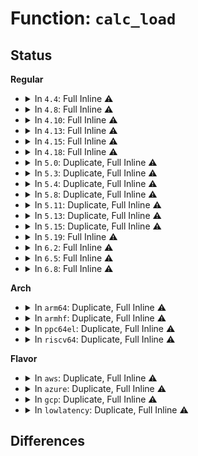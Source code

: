 # Function: <code>calc_load</code>

## Status
<b>Regular</b>
<ul>
<li>
<details>
<summary>In <code>4.4</code>: Full Inline ⚠️</summary>

**Collision:** Unique Static

**Inline:** Full

**Transformation:** False

**Instances:**

```
In kernel/sched/loadavg.c (ffffffff810b0ee3)
Location: kernel/sched/loadavg.c:100
Inline: True
Inline callers:
  - kernel/sched/loadavg.c:calc_global_load
  - kernel/sched/loadavg.c:calc_global_load
  - kernel/sched/loadavg.c:calc_global_load
  - kernel/sched/loadavg.c:calc_global_load
```
</details>
</li>
<li>
<details>
<summary>In <code>4.8</code>: Full Inline ⚠️</summary>

**Collision:** Unique Static

**Inline:** Full

**Transformation:** False

**Instances:**

```
In kernel/sched/loadavg.c (ffffffff810b3a39)
Location: kernel/sched/loadavg.c:100
Inline: True
Inline callers:
  - kernel/sched/loadavg.c:calc_global_load
  - kernel/sched/loadavg.c:calc_global_load
  - kernel/sched/loadavg.c:calc_global_load
  - kernel/sched/loadavg.c:calc_load_n
```
</details>
</li>
<li>
<details>
<summary>In <code>4.10</code>: Full Inline ⚠️</summary>

**Collision:** Unique Static

**Inline:** Full

**Transformation:** False

**Instances:**

```
In kernel/sched/loadavg.c (ffffffff810ba079)
Location: kernel/sched/loadavg.c:100
Inline: True
Inline callers:
  - kernel/sched/loadavg.c:calc_global_load
  - kernel/sched/loadavg.c:calc_global_load
  - kernel/sched/loadavg.c:calc_global_load
  - kernel/sched/loadavg.c:calc_load_n
```
</details>
</li>
<li>
<details>
<summary>In <code>4.13</code>: Full Inline ⚠️</summary>

**Collision:** Unique Static

**Inline:** Full

**Transformation:** False

**Instances:**

```
In kernel/sched/loadavg.c (ffffffff810b48ec)
Location: kernel/sched/loadavg.c:101
Inline: True
Inline callers:
  - kernel/sched/loadavg.c:calc_global_load
  - kernel/sched/loadavg.c:calc_global_load
  - kernel/sched/loadavg.c:calc_global_load
  - kernel/sched/loadavg.c:calc_load_n
```
</details>
</li>
<li>
<details>
<summary>In <code>4.15</code>: Full Inline ⚠️</summary>

**Collision:** Unique Static

**Inline:** Full

**Transformation:** False

**Instances:**

```
In kernel/sched/loadavg.c (ffffffff810bbbbc)
Location: kernel/sched/loadavg.c:102
Inline: True
Inline callers:
  - kernel/sched/loadavg.c:calc_global_load
  - kernel/sched/loadavg.c:calc_global_load
  - kernel/sched/loadavg.c:calc_global_load
  - kernel/sched/loadavg.c:calc_load_n
```
</details>
</li>
<li>
<details>
<summary>In <code>4.18</code>: Full Inline ⚠️</summary>

**Collision:** Unique Static

**Inline:** Full

**Transformation:** False

**Instances:**

```
In kernel/sched/loadavg.c (ffffffff810c328c)
Location: kernel/sched/loadavg.c:98
Inline: True
Inline callers:
  - kernel/sched/loadavg.c:calc_global_load
  - kernel/sched/loadavg.c:calc_global_load
  - kernel/sched/loadavg.c:calc_global_load
  - kernel/sched/loadavg.c:calc_load_n
```
</details>
</li>
<li>
<details>
<summary>In <code>5.0</code>: Duplicate, Full Inline ⚠️</summary>

**Collision:** Static Duplication

**Inline:** Full

**Transformation:** False

**Instances:**

```
In kernel/sched/loadavg.c (ffffffff810cc53c)
Location: include/linux/sched/loadavg.h:29
Inline: True
Inline callers:
  - kernel/sched/loadavg.c:calc_global_load
  - kernel/sched/loadavg.c:calc_global_load
  - kernel/sched/loadavg.c:calc_global_load
  - kernel/sched/loadavg.c:calc_load_n
```
```
In kernel/sched/psi.c (ffffffff810ef24d)
Location: include/linux/sched/loadavg.h:29
Inline: True
Inline callers:
  - kernel/sched/psi.c:update_stats
  - kernel/sched/psi.c:update_stats
  - kernel/sched/psi.c:update_stats
```
</details>
</li>
<li>
<details>
<summary>In <code>5.3</code>: Duplicate, Full Inline ⚠️</summary>

**Collision:** Static Duplication

**Inline:** Full

**Transformation:** False

**Instances:**

```
In kernel/sched/loadavg.c (ffffffff810d4979)
Location: include/linux/sched/loadavg.h:29
Inline: True
Inline callers:
  - kernel/sched/loadavg.c:calc_global_load
  - kernel/sched/loadavg.c:calc_global_load
  - kernel/sched/loadavg.c:calc_global_load
  - kernel/sched/loadavg.c:calc_load_n
```
```
In kernel/sched/psi.c (ffffffff810f5ded)
Location: include/linux/sched/loadavg.h:29
Inline: True
Inline callers:
  - kernel/sched/psi.c:update_averages
  - kernel/sched/psi.c:update_averages
  - kernel/sched/psi.c:update_averages
```
</details>
</li>
<li>
<details>
<summary>In <code>5.4</code>: Duplicate, Full Inline ⚠️</summary>

**Collision:** Static Duplication

**Inline:** Full

**Transformation:** False

**Instances:**

```
In kernel/sched/loadavg.c (ffffffff810def39)
Location: include/linux/sched/loadavg.h:29
Inline: True
Inline callers:
  - kernel/sched/loadavg.c:calc_global_load
  - kernel/sched/loadavg.c:calc_global_load
  - kernel/sched/loadavg.c:calc_global_load
  - kernel/sched/loadavg.c:calc_load_n
```
```
In kernel/sched/psi.c (ffffffff81101b7d)
Location: include/linux/sched/loadavg.h:29
Inline: True
Inline callers:
  - kernel/sched/psi.c:update_averages
  - kernel/sched/psi.c:update_averages
  - kernel/sched/psi.c:update_averages
```
</details>
</li>
<li>
<details>
<summary>In <code>5.8</code>: Duplicate, Full Inline ⚠️</summary>

**Collision:** Static Duplication

**Inline:** Full

**Transformation:** False

**Instances:**

```
In kernel/sched/loadavg.c (ffffffff810e7338)
Location: include/linux/sched/loadavg.h:29
Inline: True
Inline callers:
  - kernel/sched/loadavg.c:calc_global_load
  - kernel/sched/loadavg.c:calc_global_load
  - kernel/sched/loadavg.c:calc_global_load
  - kernel/sched/loadavg.c:calc_load_n
```
```
In kernel/sched/psi.c (ffffffff8110c40d)
Location: include/linux/sched/loadavg.h:29
Inline: True
Inline callers:
  - kernel/sched/psi.c:update_averages
  - kernel/sched/psi.c:update_averages
  - kernel/sched/psi.c:update_averages
```
</details>
</li>
<li>
<details>
<summary>In <code>5.11</code>: Duplicate, Full Inline ⚠️</summary>

**Collision:** Static Duplication

**Inline:** Full

**Transformation:** False

**Instances:**

```
In kernel/sched/loadavg.c (ffffffff810e4f78)
Location: include/linux/sched/loadavg.h:29
Inline: True
Inline callers:
  - kernel/sched/loadavg.c:calc_global_load
  - kernel/sched/loadavg.c:calc_global_load
  - kernel/sched/loadavg.c:calc_global_load
  - kernel/sched/loadavg.c:calc_load_n
```
```
In kernel/sched/psi.c (ffffffff8110960d)
Location: include/linux/sched/loadavg.h:29
Inline: True
Inline callers:
  - kernel/sched/psi.c:update_averages
  - kernel/sched/psi.c:update_averages
  - kernel/sched/psi.c:update_averages
```
</details>
</li>
<li>
<details>
<summary>In <code>5.13</code>: Duplicate, Full Inline ⚠️</summary>

**Collision:** Static Duplication

**Inline:** Full

**Transformation:** False

**Instances:**

```
In kernel/sched/loadavg.c (ffffffff810e6e56)
Location: include/linux/sched/loadavg.h:29
Inline: True
Inline callers:
  - kernel/sched/loadavg.c:calc_global_load
  - kernel/sched/loadavg.c:calc_global_load
  - kernel/sched/loadavg.c:calc_global_load
  - kernel/sched/loadavg.c:calc_load_n
```
```
In kernel/sched/psi.c (ffffffff8110b434)
Location: include/linux/sched/loadavg.h:29
Inline: True
Inline callers:
  - kernel/sched/psi.c:update_averages
  - kernel/sched/psi.c:update_averages
  - kernel/sched/psi.c:update_averages
```
</details>
</li>
<li>
<details>
<summary>In <code>5.15</code>: Duplicate, Full Inline ⚠️</summary>

**Collision:** Static Duplication

**Inline:** Full

**Transformation:** False

**Instances:**

```
In kernel/sched/loadavg.c (ffffffff810fe426)
Location: include/linux/sched/loadavg.h:29
Inline: True
Inline callers:
  - kernel/sched/loadavg.c:calc_global_load
  - kernel/sched/loadavg.c:calc_global_load
  - kernel/sched/loadavg.c:calc_global_load
  - kernel/sched/loadavg.c:calc_load_n
```
```
In kernel/sched/psi.c (ffffffff81129cec)
Location: include/linux/sched/loadavg.h:29
Inline: True
Inline callers:
  - kernel/sched/psi.c:update_averages
  - kernel/sched/psi.c:update_averages
  - kernel/sched/psi.c:update_averages
```
</details>
</li>
<li>
<details>
<summary>In <code>5.19</code>: Full Inline ⚠️</summary>

**Collision:** Unique Static

**Inline:** Full

**Transformation:** False

**Instances:**

```
In kernel/sched/build_utility.c (ffffffff811483fb)
Location: include/linux/sched/loadavg.h:29
Inline: True
Inline callers:
  - kernel/sched/build_utility.c:update_averages
  - kernel/sched/build_utility.c:update_averages
  - kernel/sched/build_utility.c:update_averages
  - kernel/sched/build_utility.c:calc_global_load
  - kernel/sched/build_utility.c:calc_global_load
  - kernel/sched/build_utility.c:calc_global_load
  - kernel/sched/build_utility.c:calc_load_n
```
</details>
</li>
<li>
<details>
<summary>In <code>6.2</code>: Full Inline ⚠️</summary>

**Collision:** Unique Static

**Inline:** Full

**Transformation:** False

**Instances:**

```
In kernel/sched/build_utility.c (ffffffff81176bcb)
Location: include/linux/sched/loadavg.h:29
Inline: True
Inline callers:
  - kernel/sched/build_utility.c:update_averages
  - kernel/sched/build_utility.c:update_averages
  - kernel/sched/build_utility.c:update_averages
  - kernel/sched/build_utility.c:calc_global_load
  - kernel/sched/build_utility.c:calc_global_load
  - kernel/sched/build_utility.c:calc_global_load
  - kernel/sched/build_utility.c:calc_load_n
```
</details>
</li>
<li>
<details>
<summary>In <code>6.5</code>: Full Inline ⚠️</summary>

**Collision:** Unique Static

**Inline:** Full

**Transformation:** False

**Instances:**

```
In kernel/sched/build_utility.c (ffffffff8118780b)
Location: include/linux/sched/loadavg.h:29
Inline: True
Inline callers:
  - kernel/sched/build_utility.c:update_averages
  - kernel/sched/build_utility.c:update_averages
  - kernel/sched/build_utility.c:update_averages
  - kernel/sched/build_utility.c:calc_global_load
  - kernel/sched/build_utility.c:calc_global_load
  - kernel/sched/build_utility.c:calc_global_load
  - kernel/sched/build_utility.c:calc_load_n
```
</details>
</li>
<li>
<details>
<summary>In <code>6.8</code>: Full Inline ⚠️</summary>

**Collision:** Unique Static

**Inline:** Full

**Transformation:** False

**Instances:**

```
In kernel/sched/build_utility.c (ffffffff81195fcb)
Location: include/linux/sched/loadavg.h:29
Inline: True
Inline callers:
  - kernel/sched/build_utility.c:update_averages
  - kernel/sched/build_utility.c:update_averages
  - kernel/sched/build_utility.c:update_averages
  - kernel/sched/build_utility.c:calc_global_load
  - kernel/sched/build_utility.c:calc_global_load
  - kernel/sched/build_utility.c:calc_global_load
  - kernel/sched/build_utility.c:calc_load_n
```
</details>
</li>
</ul>
<b>Arch</b>
<ul>
<li>
<details>
<summary>In <code>arm64</code>: Duplicate, Full Inline ⚠️</summary>

**Collision:** Static Duplication

**Inline:** Full

**Transformation:** False

**Instances:**

```
In kernel/sched/loadavg.c (ffff80001013ea68)
Location: include/linux/sched/loadavg.h:29
Inline: True
Inline callers:
  - kernel/sched/loadavg.c:calc_global_load
  - kernel/sched/loadavg.c:calc_global_load
  - kernel/sched/loadavg.c:calc_global_load
  - kernel/sched/loadavg.c:calc_load_n
```
```
In kernel/sched/psi.c (ffff800010166788)
Location: include/linux/sched/loadavg.h:29
Inline: True
Inline callers:
  - kernel/sched/psi.c:update_averages
  - kernel/sched/psi.c:update_averages
  - kernel/sched/psi.c:update_averages
```
</details>
</li>
<li>
<details>
<summary>In <code>armhf</code>: Duplicate, Full Inline ⚠️</summary>

**Collision:** Static Duplication

**Inline:** Full

**Transformation:** False

**Instances:**

```
In kernel/sched/loadavg.c (c038e998)
Location: include/linux/sched/loadavg.h:29
Inline: True
Inline callers:
  - kernel/sched/loadavg.c:calc_global_load
  - kernel/sched/loadavg.c:calc_global_load
  - kernel/sched/loadavg.c:calc_global_load
  - kernel/sched/loadavg.c:calc_load_n
```
```
In kernel/sched/psi.c (c03b3bcc)
Location: include/linux/sched/loadavg.h:29
Inline: True
Inline callers:
  - kernel/sched/psi.c:update_averages
  - kernel/sched/psi.c:update_averages
  - kernel/sched/psi.c:update_averages
```
</details>
</li>
<li>
<details>
<summary>In <code>ppc64el</code>: Duplicate, Full Inline ⚠️</summary>

**Collision:** Static Duplication

**Inline:** Full

**Transformation:** False

**Instances:**

```
In kernel/sched/loadavg.c (c00000000018dbbc)
Location: include/linux/sched/loadavg.h:29
Inline: True
Inline callers:
  - kernel/sched/loadavg.c:calc_global_load
  - kernel/sched/loadavg.c:calc_global_load
  - kernel/sched/loadavg.c:calc_global_load
  - kernel/sched/loadavg.c:calc_load_n
```
```
In kernel/sched/psi.c (c0000000001be1bc)
Location: include/linux/sched/loadavg.h:29
Inline: True
Inline callers:
  - kernel/sched/psi.c:update_averages
  - kernel/sched/psi.c:update_averages
  - kernel/sched/psi.c:update_averages
```
</details>
</li>
<li>
<details>
<summary>In <code>riscv64</code>: Duplicate, Full Inline ⚠️</summary>

**Collision:** Static Duplication

**Inline:** Full

**Transformation:** False

**Instances:**

```
In kernel/sched/loadavg.c (ffffffe0000ed31e)
Location: include/linux/sched/loadavg.h:29
Inline: True
Inline callers:
  - kernel/sched/loadavg.c:calc_global_load
  - kernel/sched/loadavg.c:calc_global_load
  - kernel/sched/loadavg.c:calc_global_load
  - kernel/sched/loadavg.c:calc_load_n
```
```
In kernel/sched/psi.c (ffffffe000108c86)
Location: include/linux/sched/loadavg.h:29
Inline: True
Inline callers:
  - kernel/sched/psi.c:update_averages
  - kernel/sched/psi.c:update_averages
  - kernel/sched/psi.c:update_averages
```
</details>
</li>
</ul>
<b>Flavor</b>
<ul>
<li>
<details>
<summary>In <code>aws</code>: Duplicate, Full Inline ⚠️</summary>

**Collision:** Static Duplication

**Inline:** Full

**Transformation:** False

**Instances:**

```
In kernel/sched/loadavg.c (ffffffff810d9129)
Location: include/linux/sched/loadavg.h:29
Inline: True
Inline callers:
  - kernel/sched/loadavg.c:calc_global_load
  - kernel/sched/loadavg.c:calc_global_load
  - kernel/sched/loadavg.c:calc_global_load
  - kernel/sched/loadavg.c:calc_load_n
```
```
In kernel/sched/psi.c (ffffffff810fae8d)
Location: include/linux/sched/loadavg.h:29
Inline: True
Inline callers:
  - kernel/sched/psi.c:update_averages
  - kernel/sched/psi.c:update_averages
  - kernel/sched/psi.c:update_averages
```
</details>
</li>
<li>
<details>
<summary>In <code>azure</code>: Duplicate, Full Inline ⚠️</summary>

**Collision:** Static Duplication

**Inline:** Full

**Transformation:** False

**Instances:**

```
In kernel/sched/loadavg.c (ffffffff810c7b29)
Location: include/linux/sched/loadavg.h:29
Inline: True
Inline callers:
  - kernel/sched/loadavg.c:calc_global_load
  - kernel/sched/loadavg.c:calc_global_load
  - kernel/sched/loadavg.c:calc_global_load
  - kernel/sched/loadavg.c:calc_load_n
```
```
In kernel/sched/psi.c (ffffffff810eb0ad)
Location: include/linux/sched/loadavg.h:29
Inline: True
Inline callers:
  - kernel/sched/psi.c:update_averages
  - kernel/sched/psi.c:update_averages
  - kernel/sched/psi.c:update_averages
```
</details>
</li>
<li>
<details>
<summary>In <code>gcp</code>: Duplicate, Full Inline ⚠️</summary>

**Collision:** Static Duplication

**Inline:** Full

**Transformation:** False

**Instances:**

```
In kernel/sched/loadavg.c (ffffffff810d5469)
Location: include/linux/sched/loadavg.h:29
Inline: True
Inline callers:
  - kernel/sched/loadavg.c:calc_global_load
  - kernel/sched/loadavg.c:calc_global_load
  - kernel/sched/loadavg.c:calc_global_load
  - kernel/sched/loadavg.c:calc_load_n
```
```
In kernel/sched/psi.c (ffffffff810f804d)
Location: include/linux/sched/loadavg.h:29
Inline: True
Inline callers:
  - kernel/sched/psi.c:update_averages
  - kernel/sched/psi.c:update_averages
  - kernel/sched/psi.c:update_averages
```
</details>
</li>
<li>
<details>
<summary>In <code>lowlatency</code>: Duplicate, Full Inline ⚠️</summary>

**Collision:** Static Duplication

**Inline:** Full

**Transformation:** False

**Instances:**

```
In kernel/sched/loadavg.c (ffffffff810e0d19)
Location: include/linux/sched/loadavg.h:29
Inline: True
Inline callers:
  - kernel/sched/loadavg.c:calc_global_load
  - kernel/sched/loadavg.c:calc_global_load
  - kernel/sched/loadavg.c:calc_global_load
  - kernel/sched/loadavg.c:calc_load_n
```
```
In kernel/sched/psi.c (ffffffff8110318d)
Location: include/linux/sched/loadavg.h:29
Inline: True
Inline callers:
  - kernel/sched/psi.c:update_averages
  - kernel/sched/psi.c:update_averages
  - kernel/sched/psi.c:update_averages
```
</details>
</li>
</ul>

## Differences
